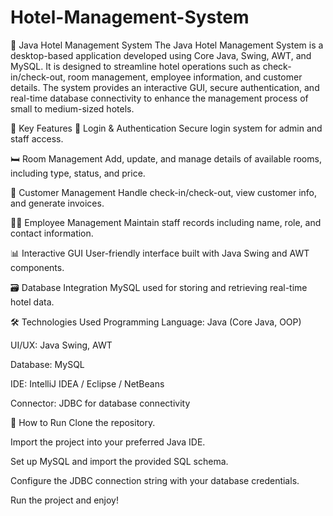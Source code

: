# Hotel-Management-System

🏨 Java Hotel Management System
The Java Hotel Management System is a desktop-based application developed using Core Java, Swing, AWT, and MySQL. It is designed to streamline hotel operations such as check-in/check-out, room management, employee information, and customer details. The system provides an interactive GUI, secure authentication, and real-time database connectivity to enhance the management process of small to medium-sized hotels.

🚀 Key Features
🔐 Login & Authentication
Secure login system for admin and staff access.

🛏️ Room Management
Add, update, and manage details of available rooms, including type, status, and price.

👥 Customer Management
Handle check-in/check-out, view customer info, and generate invoices.

👨‍💼 Employee Management
Maintain staff records including name, role, and contact information.

📊 Interactive GUI
User-friendly interface built with Java Swing and AWT components.

🗃️ Database Integration
MySQL used for storing and retrieving real-time hotel data.

🛠️ Technologies Used
Programming Language: Java (Core Java, OOP)

UI/UX: Java Swing, AWT

Database: MySQL

IDE: IntelliJ IDEA / Eclipse / NetBeans

Connector: JDBC for database connectivity

📌 How to Run
Clone the repository.

Import the project into your preferred Java IDE.

Set up MySQL and import the provided SQL schema.

Configure the JDBC connection string with your database credentials.

Run the project and enjoy!
